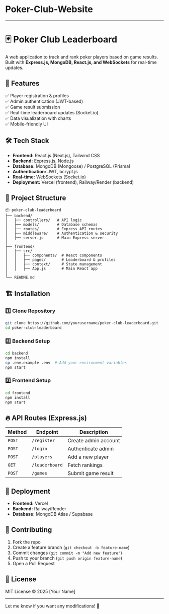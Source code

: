 # Poker-Club-Website

---

# 🃏 Poker Club Leaderboard  

A web application to track and rank poker players based on game results. Built with **Express.js, MongoDB, React.js, and WebSockets** for real-time updates.  

## 🚀 Features  
✅ Player registration & profiles  
✅ Admin authentication (JWT-based)  
✅ Game result submission  
✅ Real-time leaderboard updates (Socket.io)  
✅ Data visualization with charts  
✅ Mobile-friendly UI  

## 🛠 Tech Stack  
- **Frontend:** React.js (Next.js), Tailwind CSS  
- **Backend:** Express.js, Node.js  
- **Database:** MongoDB (Mongoose) / PostgreSQL (Prisma)  
- **Authentication:** JWT, bcrypt.js  
- **Real-time:** WebSockets (Socket.io)  
- **Deployment:** Vercel (frontend), Railway/Render (backend)  

## 📂 Project Structure  
```
📦 poker-club-leaderboard  
├── backend/  
│   ├── controllers/   # API logic  
│   ├── models/        # Database schemas  
│   ├── routes/        # Express API routes  
│   ├── middleware/    # Authentication & security  
│   ├── server.js      # Main Express server  
│  
├── frontend/  
│   ├── src/  
│   │   ├── components/  # React components  
│   │   ├── pages/       # Leaderboard & profiles  
│   │   ├── context/     # State management  
│   │   ├── App.js       # Main React app  
│  
└── README.md  
```

## 🏗️ Installation  
### **1️⃣ Clone Repository**  
```bash
git clone https://github.com/yourusername/poker-club-leaderboard.git
cd poker-club-leaderboard
```

### **2️⃣ Backend Setup**  
```bash
cd backend
npm install
cp .env.example .env  # Add your environment variables
npm start
```

### **3️⃣ Frontend Setup**  
```bash
cd frontend
npm install
npm start
```

## 🔥 API Routes (Express.js)  
| Method | Endpoint         | Description           |
|--------|----------------|----------------------|
| `POST` | `/register`     | Create admin account |
| `POST` | `/login`        | Authenticate admin   |
| `POST` | `/players`      | Add a new player     |
| `GET`  | `/leaderboard`  | Fetch rankings       |
| `POST` | `/games`        | Submit game result   |

## 🚀 Deployment  
- **Frontend:** Vercel  
- **Backend:** Railway/Render  
- **Database:** MongoDB Atlas / Supabase  

## 🙌 Contributing  
1. Fork the repo  
2. Create a feature branch (`git checkout -b feature-name`)  
3. Commit changes (`git commit -m "Add new feature"`)  
4. Push to your branch (`git push origin feature-name`)  
5. Open a Pull Request  

## 📜 License  
MIT License © 2025 [Your Name]  

---

Let me know if you want any modifications! 🚀
